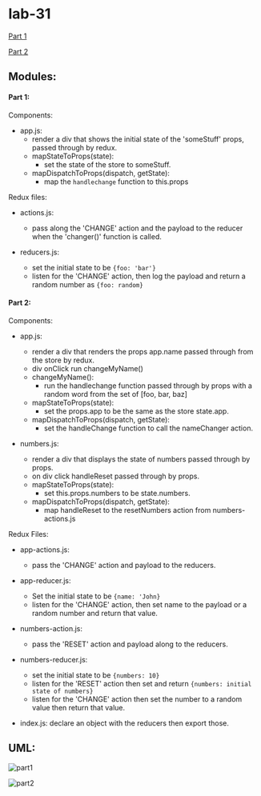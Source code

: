 # lab-31

[Part 1](https://codesandbox.io/s/91vj7oopr)

[Part 2](https://codesandbox.io/s/6wnnp2rxrk)


## Modules:
#### Part 1:

Components:

 * app.js:
   * render a div that shows the initial state of the 'someStuff' props, passed through by redux.
   * mapStateToProps(state):
     * set the state of the store to someStuff.
   * mapDispatchToProps(dispatch, getState):
     * map the `handlechange` function to this.props

Redux files: 

* actions.js:
  * pass along the 'CHANGE' action and the payload to the reducer when the 'changer()' function is called.

* reducers.js:
  * set the initial state to be `{foo: 'bar'}`
  * listen for the 'CHANGE' action, then log the payload and return a random number as `{foo: random}`

#### Part 2:

Components:

* app.js: 
  * render a div that renders the props app.name passed through from the store by redux.
  * div onClick run changeMyName()
  * changeMyName():
    * run the handlechange function passed through by props with a random word from the set of [foo, bar, baz]
  * mapStateToProps(state):
    * set the props.app to be the same as the store state.app.
  * mapDispatchToProps(dispatch, getState):
    * set the handleChange function to call the nameChanger action.

* numbers.js:
  * render a div that displays the state of numbers passed through by props.
  * on div click handleReset passed through by props.
  * mapStateToProps(state):
    * set this.props.numbers to be state.numbers.
  * mapDispatchToProps(dispatch, getState):
    * map handleReset to the resetNumbers action from numbers-actions.js

Redux Files:

* app-actions.js:
  * pass the 'CHANGE' action and payload to the reducers.

* app-reducer.js:
  * Set the initial state to be `{name: 'John}`
  * listen for the 'CHANGE' action, then set name to the payload or a random number and return that value.

* numbers-action.js:
  * pass the 'RESET' action and payload along to the reducers.

* numbers-reducer.js:
  * set the initial state to be `{numbers: 10}`
  * listen for the 'RESET' action then set and return `{numbers: initial state of numbers}`
  * listen for the 'CHANGE' action then set the number to a random value then return that value.

* index.js: declare an object with the reducers then export those.

## UML:
![part1]()

![part2]()

